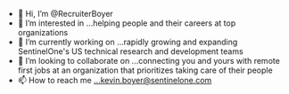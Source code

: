 - 👋 Hi, I’m @RecruiterBoyer
- 👀 I’m interested in ...helping people and their careers at top organizations
- 🌱 I’m currently working on ...rapidly growing and expanding SentinelOne's US technical research and development teams
- 💞️ I’m looking to collaborate on ...connecting you and yours with remote first jobs at an organization that prioritizes taking care of their people
- 📫 How to reach me ...kevin.boyer@sentinelone.com

<!---
RecruiterBoyer/RecruiterBoyer is a ✨ special ✨ repository because its `README.md` (this file) appears on your GitHub profile.
You can click the Preview link to take a look at your changes.
--->
